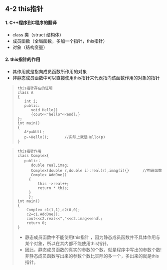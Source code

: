 ## 4-2 this指针
#### 1. C++程序到C程序的翻译
- class 类（struct 结构体）
- 成员函数（全局函数，多加一个指针，this指针）
- 对象（结构变量）
#### 2. this指针的作用
- 其作用就是指向成员函数所作用的对象
- 非静态成员函数中可以直接使用this指针来代表指向该函数作用的对象的指针
>     this指针存在的证明
>     class A
>     {
>        int i;
>        public:
>           void Hello()
>           {cout<<"hello"<<endl;}
>     };
>     int main()
>     {
>        A*p=NULL;
>        p->Hello();       //实际上就是Hello(p)
>     }

>     this指针作用
>     class Complex{
>        public：
>           double real,imag;
>           Complex(double r,double i):real(r),imag(i){}      //构造函数
>           Complex AddOne()
>          {
>              this ->real++;
>              return * this;
>          }
>          };
>     int main()
>     {
>         Complex c1(1,1),c2(0,0);
>         c2=c1.AddOne();
>         cout<<c2.real<<","<<c2.imag<<endl;
>         return 0;
>     }
> - 静态成员函数中不能使用this指针 ，因为静态成员函数并不具体作用与某个对象，所以在其内部不能使用this指针。
> - 因此，静态成员函数的真实的参数的个数，就是程序中写出的参数个数!非静态成员函数写出来的参数个数比实际的多一个，多出来的就是this指针。
